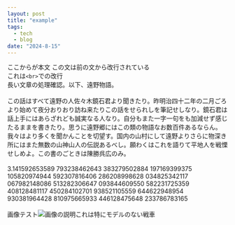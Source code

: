 ```yaml
---
layout: post
title: "example"
tags:
  - tech
  - blog
date: "2024-8-15"
---
```

ここからが本文  この文は前の文から改行されている<br>これは`<br>`での改行<br>長い文章の処理確認。以下、遠野物語。<br><br>
この話はすべて遠野の人佐々木鏡石君より聞きたり。昨明治四十二年の二月ごろより始めて夜分おりおり訪ね来たりこの話をせられしを筆記せしなり。鏡石君は話上手にはあらざれども誠実なる人なり。自分もまた一字一句をも加減せず感じたるままを書きたり。思うに遠野郷にはこの類の物語なお数百件あるならん。我々はより多くを聞かんことを切望す。<!--more-->国内の山村にして遠野よりさらに物深き所にはまた無数の山神山人の伝説あるべし。願わくはこれを語りて平地人を戦慄せしめよ。この書のごときは陳勝呉広のみ。<br><br>3.141592653589 793238462643 383279502884 197169399375 105820974944 592307816406 286208998628 034825342117
067982148086 513282306647 093844609550 582231725359 408128481117 450284102701 938521105559 644622948954
930381964428 810975665933 446128475648 233786783165<br><br>画像テスト![画像の説明](/blog/assets/images/blog/tank.png)これは特にモデルのない戦車
